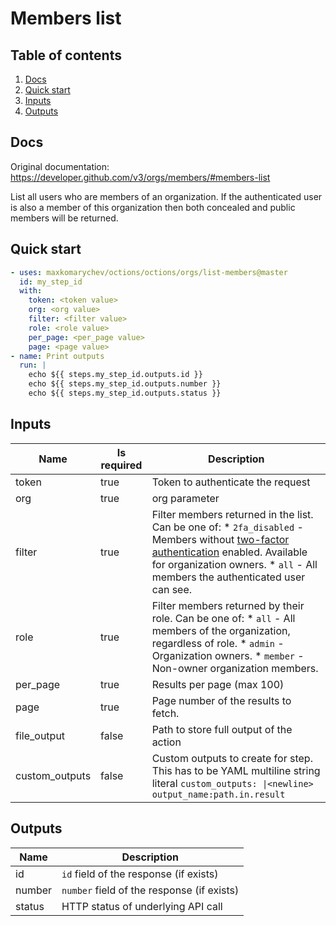 # Members list

## Table of contents

1. [Docs](#docs)
1. [Quick start](#quick-start)
1. [Inputs](#inputs)
1. [Outputs](#outputs)

<a name="quick-start" ></a>
## Docs

Original documentation: https://developer.github.com/v3/orgs/members/#members-list

List all users who are members of an organization. If the authenticated user is also a member of this organization then both concealed and public members will be returned.


<a name="quick start" ></a>
## Quick start

```yaml
- uses: maxkomarychev/octions/octions/orgs/list-members@master
  id: my_step_id
  with:
    token: <token value>
    org: <org value>
    filter: <filter value>
    role: <role value>
    per_page: <per_page value>
    page: <page value>
- name: Print outputs
  run: |
    echo ${{ steps.my_step_id.outputs.id }}
    echo ${{ steps.my_step_id.outputs.number }}
    echo ${{ steps.my_step_id.outputs.status }}
```


<a name="inputs" ></a>
## Inputs

| Name | Is required | Description |
|---|---|---|
|token|true|Token to authenticate the request
|org|true|org parameter
|filter|true|Filter members returned in the list. Can be one of:   \* `2fa_disabled` - Members without [two-factor authentication](https://github.com/blog/1614-two-factor-authentication) enabled. Available for organization owners.   \* `all` - All members the authenticated user can see.
|role|true|Filter members returned by their role. Can be one of:   \* `all` - All members of the organization, regardless of role.   \* `admin` - Organization owners.   \* `member` - Non-owner organization members.
|per_page|true|Results per page (max 100)
|page|true|Page number of the results to fetch.
|file_output|false|Path to store full output of the action
|custom_outputs|false|Custom outputs to create for step. This has to be YAML multiline string literal `custom_outputs: \|<newline> output_name:path.in.result`

<a name="outputs" ></a>
## Outputs

| Name | Description |
|---|---|
|id|`id` field of the response (if exists)|
|number|`number` field of the response (if exists)|
|status|HTTP status of underlying API call|

